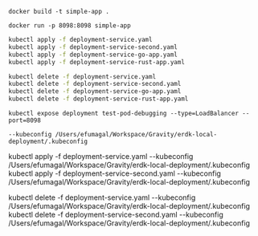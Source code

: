 `docker build -t simple-app .`

`docker run -p 8098:8098 simple-app`

``` bash
kubectl apply -f deployment-service.yaml
kubectl apply -f deployment-service-second.yaml
kubectl apply -f deployment-service-go-app.yaml
kubectl apply -f deployment-service-rust-app.yaml
```

``` bash
kubectl delete -f deployment-service.yaml
kubectl delete -f deployment-service-second.yaml
kubectl delete -f deployment-service-go-app.yaml
kubectl delete -f deployment-service-rust-app.yaml
```

`kubectl expose deployment test-pod-debugging --type=LoadBalancer --port=8098`


`--kubeconfig /Users/efumagal/Workspace/Gravity/erdk-local-deployment/.kubeconfig`

kubectl apply -f deployment-service.yaml --kubeconfig /Users/efumagal/Workspace/Gravity/erdk-local-deployment/.kubeconfig
kubectl apply -f deployment-service-second.yaml --kubeconfig /Users/efumagal/Workspace/Gravity/erdk-local-deployment/.kubeconfig

kubectl delete -f deployment-service.yaml --kubeconfig /Users/efumagal/Workspace/Gravity/erdk-local-deployment/.kubeconfig
kubectl delete -f deployment-service-second.yaml --kubeconfig /Users/efumagal/Workspace/Gravity/erdk-local-deployment/.kubeconfig